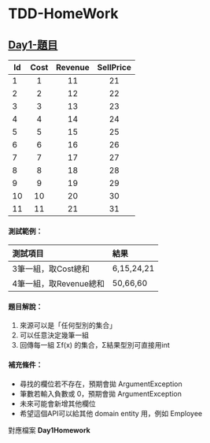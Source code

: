 # TDD-HomeWork

## [Day1-題目](https://docs.google.com/spreadsheets/d/1P0nImGpaUYpP4yt_ecIM3TV9HtA8aE7ZyrflGoWuzsc/htmlview#)

|Id	| Cost | Revenue | SellPrice |  
|---|:----:|:-------:|:---------:|  
|1	|  1   |    11   |    21     |  
|2	|  2   |    12   |    22     |  
|3	|  3   |    13   |    23     |  
|4	|  4   |    14   |    24     |  
|5	|  5   |    15   |    25     |  
|6	|  6   |    16   |    26     |  
|7	|  7   |    17   |    27     |  
|8	|  8   |    18   |    28     |  
|9	|  9   |    19   |    29     |  
|10	|  10  |    20   |    30     |  
|11	|  11  |    21   |    31     | 

#### 測試範例：
| 測試項目              | 結果           |
| :-------             | :-----         | 
| 3筆一組，取Cost總和   | 6,15,24,21     |
| 4筆一組，取Revenue總和| 50,66,60       |

#### 題目解說：
1. 來源可以是「任何型別的集合」
2. 可以任意決定幾筆一組
3. 回傳每一組 Σf(x) 的集合，Σ結果型別可直接用int

#### 補充條件：
- 尋找的欄位若不存在，預期會拋 ArgumentException  
- 筆數若輸入負數或 0，預期會拋 ArgumentException
- 未來可能會新增其他欄位  
- 希望這個API可以給其他 domain entity 用，例如 Employee

對應檔案 **Day1Homework**

